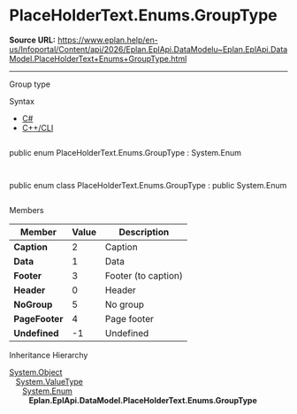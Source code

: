 # PlaceHolderText.Enums.GroupType

**Source URL:** https://www.eplan.help/en-us/Infoportal/Content/api/2026/Eplan.EplApi.DataModelu~Eplan.EplApi.DataModel.PlaceHolderText+Enums+GroupType.html

---

Group type

Syntax

- [C#](#i-syntax-CS)
- [C++/CLI](#i-syntax-CPP2005)

```
```
public enum PlaceHolderText.Enums.GroupType : System.Enum
```
```

```
```
public enum class PlaceHolderText.Enums.GroupType : public System.Enum
```
```

Members

| Member | Value | Description |
| --- | --- | --- |
| **Caption** | 2 | Caption |
| **Data** | 1 | Data |
| **Footer** | 3 | Footer (to caption) |
| **Header** | 0 | Header |
| **NoGroup** | 5 | No group |
| **PageFooter** | 4 | Page footer |
| **Undefined** | -1 | Undefined |

Inheritance Hierarchy

[System.Object](#)  
   [System.ValueType](#)  
      [System.Enum](#)  
         **Eplan.EplApi.DataModel.PlaceHolderText.Enums.GroupType**
